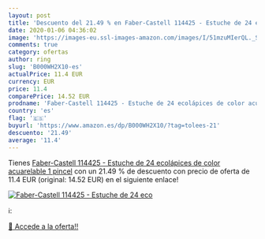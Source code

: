 ```yaml
---
layout: post
title: 'Descuento del 21.49 % en Faber-Castell 114425 - Estuche de 24 eco'
date: 2020-01-06 04:36:02
image: 'https://images-eu.ssl-images-amazon.com/images/I/51mzuMIerQL._SL200_.jpg'
comments: true
category: ofertas
author: ring
slug: 'B000WH2X10-es'
actualPrice: 11.4 EUR
currency: EUR
price: 11.4
comparePrice: 14.52 EUR
prodname: 'Faber-Castell 114425 - Estuche de 24 ecolápices de color acuarelable  1 pincel'
country: 'es'
flag: '🇪🇸'
buyurl: 'https://www.amazon.es/dp/B000WH2X10/?tag=tolees-21'
descuento: '21.49'
average: '11.4'
---
```


Tienes [Faber-Castell 114425 - Estuche de 24 ecolápices de color acuarelable  1 pincel](https://www.amazon.es/dp/B000WH2X10/?tag=tolees-21) con un 21.49 % de descuento con precio de oferta de 11.4 EUR (original: 14.52 EUR) en el siguiente enlace!

[![Faber-Castell 114425 - Estuche de 24 eco](https://images-eu.ssl-images-amazon.com/images/I/51mzuMIerQL._SL200_.jpg)](https://www.amazon.es/dp/B000WH2X10/?tag=tolees-21)

ℹ️:


[🛒 Accede a la oferta!!](https://www.amazon.es/dp/B000WH2X10/?tag=tolees-21)
